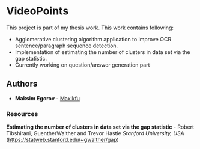 # VideoPoints
This project is part of my thesis work. 
This work contains following:
* Agglomerative clustering algorithm application to improve OCR sentence/paragraph sequence detection.
* Implementation of estimating the number of clusters in data set via the gap statistic. 
* Currently working on question/answer generation part 

## Authors
* **Maksim Egorov** - [Maxikfu](https://github.com/Maxikfu)

### Resources
**Estimating the number of clusters in data set via the gap statistic** - Robert Tibshirani, GuentherWalther and Trevor Hastie _Stanford University, USA_
(https://statweb.stanford.edu/~gwalther/gap)

